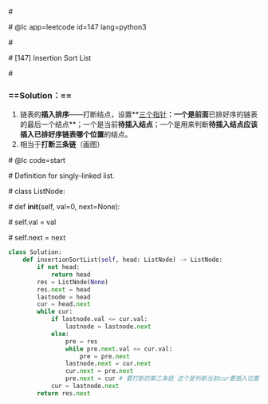 \#

\# @lc app=leetcode id=147 lang=python3

\#

\# [147] Insertion Sort List

\#

### ==Solution：==

1. 链表的**插入排序**——打断结点，设置**<u>三个指针</u>**：一个是前面**已排好序的链表的最后一个结点**；一个是当前**待插入结点**；一个是用来判断**待插入结点应该插入已排好序链表哪个位置**的结点。
2. 相当于**打断三条链**（画图）

\# @lc code=start

\# Definition for singly-linked list.

\# class ListNode:

\#     def __init__(self, val=0, next=None):

\#         self.val = val

\#         self.next = next

```python
class Solution:
    def insertionSortList(self, head: ListNode) -> ListNode:
        if not head:
            return head
        res = ListNode(None)
        res.next = head
        lastnode = head
        cur = head.next
        while cur:
            if lastnode.val <= cur.val:
                lastnode = lastnode.next
            else:
                pre = res
                while pre.next.val <= cur.val:
                    pre = pre.next
                lastnode.next = cur.next
                cur.next = pre.next
                pre.next = cur # 要打断的第三条链 这个是判断当前cur要插入位置的前一个结点的next指向 必须指向当前cur
            cur = lastnode.next
        return res.next
```

